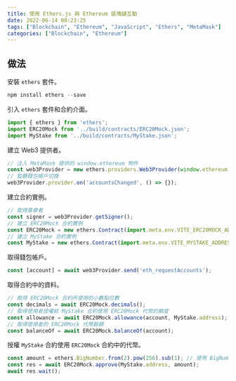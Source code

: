 ```yaml
---
title: 使用 Ethers.js 與 Ethereum 區塊鏈互動
date: 2022-06-14 00:23:25
tags: ["Blockchain", "Ethereum", "JavaScript", "Ethers", "MetaMask"]
categories: ["Blockchain", "Ethereum"]
---
```


## 做法

安裝 `ethers` 套件。

```js
npm install ethers --save
```

引入 `ethers` 套件和合約介面。

```js
import { ethers } from 'ethers';
import ERC20Mock from '../build/contracts/ERC20Mock.json';
import MyStake from '../build/contracts/MyStake.json';
```

建立 Web3 提供者。

```js
// 注入 MetaMask 提供的 window.ethereum 物件
const web3Provider = new ethers.providers.Web3Provider(window.ethereum);
// 監聽錢包帳戶切換
web3Provider.provider.on('accountsChanged', () => {});
```

建立合約實例。

```js
// 取得簽章者
const signer = web3Provider.getSigner();
// 建立 ERC20Mock 合約實例
const ERC20Mock = new ethers.Contract(import.meta.env.VITE_ERC20MOCK_ADDRESS, ERC20Mock.abi, signer);
// 建立 MyStake 合約實例
const MyStake = new ethers.Contract(import.meta.env.VITE_MYSTAKE_ADDRESS, MyStake.abi, signer);
```

取得錢包帳戶。

```js
const [account] = await web3Provider.send('eth_requestAccounts');
```

取得合約中的資料。

```js
// 取得 ERC20Mock 合約所使用的小數點位數
const decimals = await ERC20Mock.decimals();
// 取得使用者授權給 MyStake 合約使用 ERC20Mock 代幣的額度
const allowance = await ERC20Mock.allowance(account, MyStake.address);
// 取得使用者的 ERC20Mock 代幣餘額
const balanceOf = await ERC20Mock.balanceOf(account);
```

授權 `MyStake` 合約使用 `ERC20Mock` 合約中的代幣。

```js
const amount = ethers.BigNumber.from(2).pow(256).sub(1); // 使用 BigNumber 處理金額
const res = await ERC20Mock.approve(MyStake.address, amount);
await res.wait();
```
